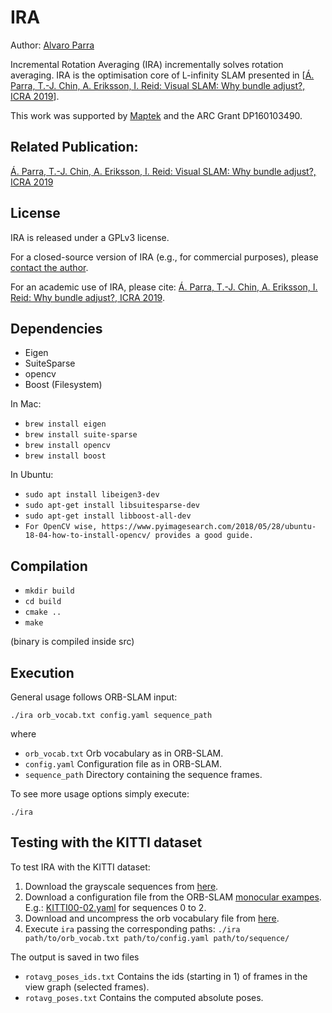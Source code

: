 # IRA

Author: [Alvaro Parra](http://alvaroparra.com)

Incremental Rotation Averaging (IRA) incrementally solves rotation averaging. IRA is the optimisation core of L-infinity SLAM presented in [[Á. Parra, T.-J. Chin, A. Eriksson, I. Reid: Visual SLAM: Why bundle adjust?, ICRA 2019](https://cs.adelaide.edu.au/~aparra/publication/parra19_icra/)]. 



This work was supported by [Maptek](http://maptek.com) and the ARC Grant DP160103490.

## Related Publication:

[Á. Parra, T.-J. Chin, A. Eriksson, I. Reid: Visual SLAM: Why bundle adjust?, ICRA 2019](https://cs.adelaide.edu.au/~aparra/publication/parra19_icra/)


## License

IRA is released under a GPLv3 license. 

For a closed-source version of IRA (e.g., for commercial purposes), please [contact the author](https://cs.adelaide.edu.au/~aparra/#contact).

For an academic use of IRA, please cite:
[Á. Parra, T.-J. Chin, A. Eriksson, I. Reid: Why bundle adjust?, ICRA 2019](https://cs.adelaide.edu.au/~aparra/publication/parra19_icra/).


## Dependencies

- Eigen
- SuiteSparse
- opencv
- Boost (Filesystem)


In Mac: 

- `brew install eigen`
- `brew install suite-sparse`
- `brew install opencv`
- `brew install boost`

In Ubuntu:
-  `sudo apt install libeigen3-dev`
- `sudo apt-get install libsuitesparse-dev`
- `sudo apt-get install libboost-all-dev`
- `For OpenCV wise, https://www.pyimagesearch.com/2018/05/28/ubuntu-18-04-how-to-install-opencv/ provides a good guide.`



## Compilation

- `mkdir build`
- `cd build`
- `cmake ..`
- `make`

(binary is compiled inside src)




## Execution

General usage follows ORB-SLAM input:

`./ira orb_vocab.txt config.yaml sequence_path`

where

- `orb_vocab.txt`  Orb vocabulary as in ORB-SLAM. 
- `config.yaml`  Configuration file as in ORB-SLAM.
- `sequence_path`  Directory containing the sequence frames.

To see more usage options simply execute:
```
./ira
```

## Testing with the KITTI dataset

To test IRA with the KITTI dataset:


1. Download the grayscale sequences from [here](http://www.cvlibs.net/datasets/kitti/eval_odometry.php).
1. Download a configuration file from the ORB-SLAM [monocular exampes](https://github.com/raulmur/ORB_SLAM2/tree/master/Examples/Monocular). E.g.: [KITTI00-02.yaml](https://github.com/raulmur/ORB_SLAM2/blob/master/Examples/Monocular/KITTI00-02.yaml) for sequences 0 to 2.
1. Download and uncompress the orb vocabulary file from [here](https://github.com/raulmur/ORB_SLAM2/tree/master/Vocabulary).
1. Execute `ira` passing the corresponding paths: `./ira path/to/orb_vocab.txt path/to/config.yaml path/to/sequence/`
 
The output is saved in two files
-  `rotavg_poses_ids.txt` Contains the ids (starting in 1) of frames in the view graph (selected frames).
- `rotavg_poses.txt`  Contains the computed absolute poses.

